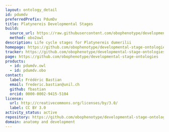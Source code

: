 ```yaml
---
layout: ontology_detail
id: pdumdv
preferredPrefix: PdumDv
title: Platynereis Developmental Stages
build:
  source_url: https://raw.githubusercontent.com/obophenotype/developmental-stage-ontologies/master/src/pdumdv/pdumdv.obo
  method: obo2owl
description: Life cycle stages for Platynereis dumerilii
homepage: https://github.com/obophenotype/developmental-stage-ontologies/wiki/PdumDv
tracker: https://github.com/obophenotype/developmental-stage-ontologies/issues
page: https://github.com/obophenotype/developmental-stage-ontologies
products:
  - id: pdumdv.owl
  - id: pdumdv.obo
contact:
  label: Frédéric Bastian
  email: frederic.bastian@unil.ch
  github: fbastian
  orcid: 0000-0002-9415-5104
license:
  url: http://creativecommons.org/licenses/by/3.0/
  label: CC BY 3.0
activity_status: active
repository: https://github.com/obophenotype/developmental-stage-ontologies
domain: anatomy and development
---
```

